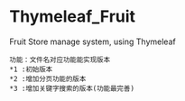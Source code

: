 # Thymeleaf_Fruit
Fruit Store manage system, using Thymeleaf
```hive
功能：文件名对应功能能实现版本
*1 :初始版本
*2 :增加分页功能的版本
*3 :增加关键字搜索的版本(功能最完善)
```
